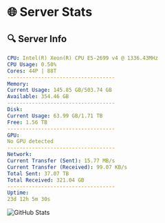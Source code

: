 # 🌐 Server Stats
## 🔍 Server Info
```yaml
CPU: Intel(R) Xeon(R) CPU E5-2699 v4 @ 1336.43MHz
CPU Usage: 0.50%
Cores: 44P | 88T
-----------------------------------
Memory:
Current Usage: 145.85 GB/503.74 GB
Available: 354.46 GB
-----------------------------------
Disk:
Current Usage: 63.99 GB/1.71 TB
Free: 1.56 TB
-----------------------------------
GPU:
No GPU detected
-----------------------------------
Network:
Current Transfer (Sent): 15.77 MB/s
Current Transfer (Received): 99.07 KB/s
Total Sent: 37.07 TB
Total Received: 321.04 GB
-----------------------------------
Uptime:
23d 12h 5m 30s
```
![GitHub Stats](https://img.shields.io/badge/Updated-2025-03-31_09:28:19-blue)